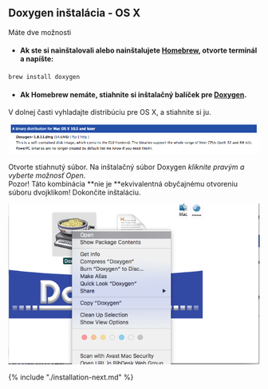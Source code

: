 ## Doxygen inštalácia - OS X

Máte dve možnosti

* #### Ak ste si nainštalovali alebo nainštalujete [Homebrew](/qt-creator/homebrew-osx.md), otvorte terminál a napíšte:

```terminal
brew install doxygen
```

* #### Ak Homebrew nemáte, stiahnite si inštalačný balíček pre [Doxygen](http://www.stack.nl/~dimitri/doxygen/download.html).

V dolnej časti vyhladajte distribúciu pre OS X, a stiahnite si ju.

![](/assets/OSX_doxygen1.png)

Otvorte stiahnutý súbor. Na inštalačný súbor Doxygen _kliknite pravým a vyberte možnosť Open_.  
Pozor! Táto kombinácia **nie je **ekvivalentná obyčajnému otvoreniu súboru dvojklikom! Dokončite inštaláciu.

![](/assets/OSX_doxygen2.png)

{% include "./installation-next.md" %} 



